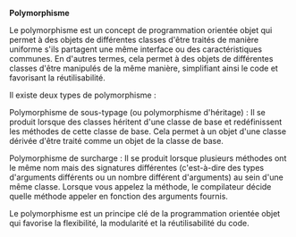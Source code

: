 **Polymorphisme**
<p>
  Le polymorphisme est un concept de programmation orientée objet qui permet à des objets de différentes classes d'être traités de manière uniforme s'ils partagent une même interface ou des caractéristiques communes. En d'autres termes, cela permet à des objets de différentes classes d'être manipulés de la même manière, simplifiant ainsi le code et favorisant la réutilisabilité.

Il existe deux types de polymorphisme :

Polymorphisme de sous-typage (ou polymorphisme d'héritage) : Il se produit lorsque des classes héritent d'une classe de base et redéfinissent les méthodes de cette classe de base. Cela permet à un objet d'une classe dérivée d'être traité comme un objet de la classe de base.

Polymorphisme de surcharge : Il se produit lorsque plusieurs méthodes ont le même nom mais des signatures différentes (c'est-à-dire des types d'arguments différents ou un nombre différent d'arguments) au sein d'une même classe. Lorsque vous appelez la méthode, le compilateur décide quelle méthode appeler en fonction des arguments fournis.

Le polymorphisme est un principe clé de la programmation orientée objet qui favorise la flexibilité, la modularité et la réutilisabilité du code.
</p>
